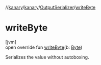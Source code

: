 //[kanary](../../../index.md)/[kanary](../index.md)/[OutputSerializer](index.md)/[writeByte](write-byte.md)

# writeByte

[jvm]\
open override fun [writeByte](write-byte.md)(b: [Byte](https://kotlinlang.org/api/latest/jvm/stdlib/kotlin/-byte/index.html))

Serializes the value without autoboxing.

